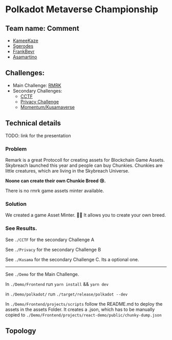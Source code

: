 # Polkadot Metaverse Championship 

## Team name: Comment
- [KameeKaze](https://github.com/KameeKaze)
- [Sgerodes](https://github.com/sgerodes)
- [FrankBevr](https://github.com/FrankBevr)
- [Asamartino](https://github.com/Asamartino)

## Challenges:
- Main Challenge: [RMRK](https://git.hsbp.org/Metaverse_Championship/PMC_Challenges/src/branch/master/Main_Challenges/RMRK/Challenge.md)
- Secondary Challenges:
  - [CCTF](https://git.hsbp.org/Metaverse_Championship/PMC_Challenges/src/branch/master/Main_Challenges/CCTF/Challenge.md)
  - [Privacy Challenge](https://git.hsbp.org/Metaverse_Championship/PMC_Challenges/src/branch/master/Main_Challenges/Privacy_Research/Challenge.md)
  - [Momentum/Kusamaverse](https://git.hsbp.org/Metaverse_Championship/PMC_Challenges/src/branch/master/Main_Challenges/Momentum/Challenge.md)

## Technical details
[//]: # (Explain the technical details and how you'd solve the challenge. Optionally you can add pseudocode.)
TODO: link for the presentation

### Problem

Remark is a great Protocoll for creating assets for Blockchain Game Assets.
Skybreach launched this year and people can buy Chunkies.
Chunkies are little creatures, which are living in the Skybreach Universe.

**Noone can create their own Chunkie Breed 😢.**

There is no rmrk game assets minter available.


### Solution

We created a game Asset Minter. 👯‍♂️
It allows you to create your own breed.

### See Results.

See `./CCTF` for the secondary Challenge A

See `./Privacy` for the secondary Challenge B

See `./Kusama` for the secondary Challenge C. Its a optional one.

---

See `./Demo` for the Main Challenge. 

In `./Demo/Frontend` run `yarn install` && `yarn dev` 

in `./Demo/polkadot/` run `./target/release/polkadot --dev` 

In `./Demo/Frontend/projects/scripts` follow the README.md  to deploy the assets in the assets Folder. It creates a .json, which has to be manually copied to `./Demo/Frontend/projects/react-demo/public/chunky-dump.json` 

## Topology

[//]: # (Please provide a drawn topology, you can use https://draw.io/)

